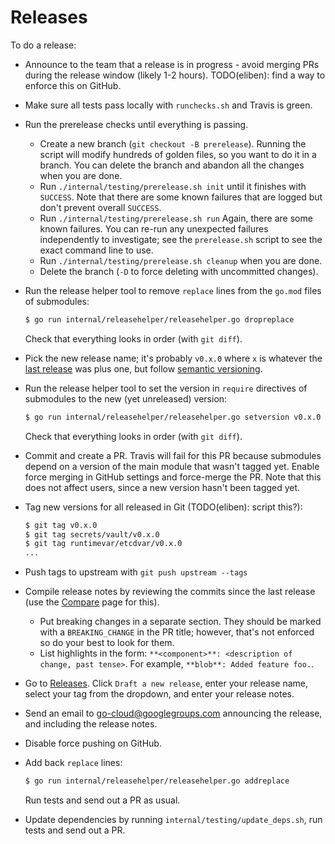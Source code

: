 # Releases

To do a release:

-   Announce to the team that a release is in progress - avoid merging PRs
    during the release window (likely 1-2 hours). TODO(eliben): find a way to
    enforce this on GitHub.

-   Make sure all tests pass locally with `runchecks.sh` and Travis is green.

-   Run the prerelease checks until everything is passing.
    -   Create a new branch (`git checkout -B prerelease`). Running the script
        will modify hundreds of golden files, so you want to do it in a branch.
        You can delete the branch and abandon all the changes when you are done.
    -   Run `./internal/testing/prerelease.sh init` until it finishes with
        `SUCCESS`. Note that there are some known failures that are logged but
        don't prevent overall `SUCCESS`.
    -   Run `./internal/testing/prerelease.sh run` Again, there are some known
        failures. You can re-run any unexpected failures independently to
        investigate; see the `prerelease.sh` script to see the exact command
        line to use.
    -   Run `./internal/testing/prerelease.sh cleanup` when you are done.
    -   Delete the branch (`-D` to force deleting with uncommitted changes).

-   Run the release helper tool to remove `replace` lines from the `go.mod`
    files of submodules:

    ```bash
    $ go run internal/releasehelper/releasehelper.go dropreplace
    ```

    Check that everything looks in order (with `git diff`).

-   Pick the new release name; it's probably `v0.x.0` where `x` is whatever the
    [last release](https://github.com/google/go-cloud/releases/latest) was plus
    one, but follow [semantic versioning](https://semver.org/).

-   Run the release helper tool to set the version in `require` directives of
    submodules to the new (yet unreleased) version:

    ```bash
    $ go run internal/releasehelper/releasehelper.go setversion v0.x.0
    ```

    Check that everything looks in order (with `git diff`).

-   Commit and create a PR. Travis will fail for this PR because submodules
    depend on a version of the main module that wasn't tagged yet. Enable force
    merging in GitHub settings and force-merge the PR. Note that this does not
    affect users, since a new version hasn't been tagged yet.

-   Tag new versions for all released in Git (TODO(eliben): script this?):

    ```bash
    $ git tag v0.x.0
    $ git tag secrets/vault/v0.x.0
    $ git tag runtimevar/etcdvar/v0.x.0
    ...
    ```

-   Push tags to upstream with `git push upstream --tags`

-   Compile release notes by reviewing the commits since the last release (use
    the [Compare](https://github.com/google/go-cloud/compare/v0.1.1...v0.2.0)
    page for this).
    -   Put breaking changes in a separate section. They should be marked with a
        `BREAKING_CHANGE` in the PR title; however, that's not enforced so do
        your best to look for them.
    -   List highlights in the form: `**<component>**: <description of change,
        past tense>`. For example, `**blob**: Added feature foo.`.
-   Go to [Releases](https://github.com/google/go-cloud/releases). Click `Draft
    a new release`, enter your release name, select your tag from the dropdown,
    and enter your release notes.

-   Send an email to
    [go-cloud@googlegroups.com](https://groups.google.com/forum/#!forum/go-cloud)
    announcing the release, and including the release notes.

-   Disable force pushing on GitHub.

-   Add back `replace` lines:

    ```bash
    $ go run internal/releasehelper/releasehelper.go addreplace
    ```

    Run tests and send out a PR as usual.

-   Update dependencies by running `internal/testing/update_deps.sh`, run tests
    and send out a PR.
